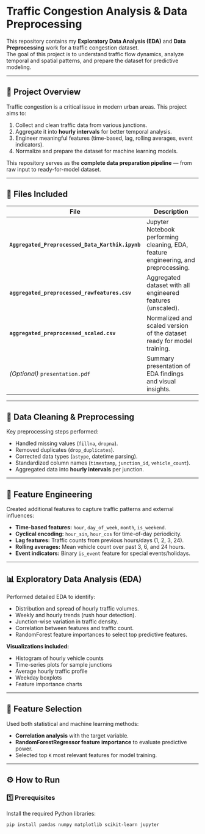 # Traffic Congestion Analysis & Data Preprocessing

This repository contains my **Exploratory Data Analysis (EDA)** and **Data Preprocessing** work for a traffic congestion dataset.  
The goal of this project is to understand traffic flow dynamics, analyze temporal and spatial patterns, and prepare the dataset for predictive modeling.

---

## 📘 Project Overview

Traffic congestion is a critical issue in modern urban areas. This project aims to:
1. Collect and clean traffic data from various junctions.
2. Aggregate it into **hourly intervals** for better temporal analysis.
3. Engineer meaningful features (time-based, lag, rolling averages, event indicators).
4. Normalize and prepare the dataset for machine learning models.

This repository serves as the **complete data preparation pipeline** — from raw input to ready-for-model dataset.

---

## 📂 Files Included

| File | Description |
|------|--------------|
| **`Aggregated_Preprocessed_Data_Karthik.ipynb`** | Jupyter Notebook performing cleaning, EDA, feature engineering, and preprocessing. |
| **`aggregated_preprocessed_rawfeatures.csv`** | Aggregated dataset with all engineered features (unscaled). |
| **`aggregated_preprocessed_scaled.csv`** | Normalized and scaled version of the dataset ready for model training. |
| *(Optional)* `presentation.pdf` | Summary presentation of EDA findings and visual insights. |

---

## 🧹 Data Cleaning & Preprocessing

Key preprocessing steps performed:
- Handled missing values (`fillna`, `dropna`).
- Removed duplicates (`drop_duplicates`).
- Corrected data types (`astype`, datetime parsing).
- Standardized column names (`timestamp`, `junction_id`, `vehicle_count`).
- Aggregated data into **hourly intervals** per junction.

---

## 🧩 Feature Engineering

Created additional features to capture traffic patterns and external influences:
- **Time-based features:** `hour`, `day_of_week`, `month`, `is_weekend`.
- **Cyclical encoding:** `hour_sin`, `hour_cos` for time-of-day periodicity.
- **Lag features:** Traffic counts from previous hours/days (1, 2, 3, 24).
- **Rolling averages:** Mean vehicle count over past 3, 6, and 24 hours.
- **Event indicators:** Binary `is_event` feature for special events/holidays.

---

## 📊 Exploratory Data Analysis (EDA)

Performed detailed EDA to identify:
- Distribution and spread of hourly traffic volumes.
- Weekly and hourly trends (rush hour detection).
- Junction-wise variation in traffic density.
- Correlation between features and traffic count.
- RandomForest feature importances to select top predictive features.

**Visualizations included:**
- Histogram of hourly vehicle counts  
- Time-series plots for sample junctions  
- Average hourly traffic profile  
- Weekday boxplots  
- Feature importance charts  

---

## 🧮 Feature Selection

Used both statistical and machine learning methods:
- **Correlation analysis** with the target variable.  
- **RandomForestRegressor feature importance** to evaluate predictive power.  
- Selected top `K` most relevant features for model training.

---

## ⚙️ How to Run

### 1️⃣ Prerequisites
Install the required Python libraries:
```bash
pip install pandas numpy matplotlib scikit-learn jupyter
